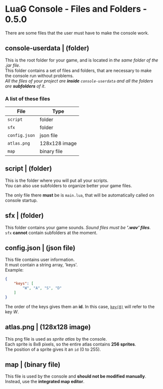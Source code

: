 # LuaG Console - Files and Folders - 0.5.0

There are some files that the user must have to make the console work.

## console-userdata | (folder)
This is the root folder for your game, and is located in *the same folder of the .jar file*.  
This folder contains a set of files and folders, that are necessary to make the console run without problems.  
*All the files of your project are **inside** `console-userdata` and all the folders are **subfolders** of it*.
### A list of these files
| File          | Type          |
| ------------- | ------------- |
| `script`      | folder        |
| `sfx`         | folder        |
| `config.json` | json file     |
| `atlas.png`   | 128x128 image |
| `map`         | binary file   |

## script | (folder)
This is the folder where you will put all your scripts.  
You can also use subfolders to organize better your game files.  

The only file there **must** be is `main.lua`, that will be automatically called on console startup.

## sfx | (folder)
This folder contains your game sounds. *Sound files must be **'.wav' files***.  
`sfx` **cannot** contain subfolders at the moment.

## config.json | (json file)
This file contains user information.  
It must contain a string array, 'keys'.  
Example:
```json
{
    "keys": [
        "W", "A", "S", "D"
    ]
}
```

The order of the keys gives them an **id**. In this case, [`key(0)`](Lua-Script.md#keyid) will refer to the key *W*.

## atlas.png | (128x128 image)
This png file is used as *sprite atlas* by the console.  
Each sprite is 8x8 pixels, so the entire atlas contains **256 sprites**.  
The position of a sprite gives it an `id` (0 to 255).

## map | (binary file)
This file is used by the console and **should not be modified manually**.  
Instead, use the **integrated map editor**.
